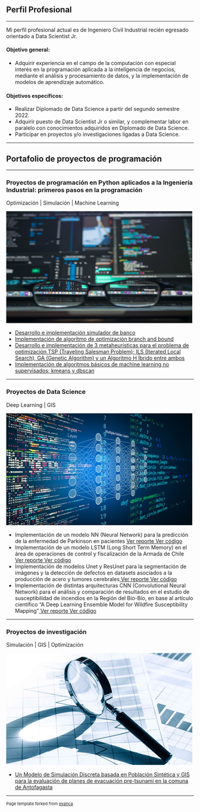 ## Perfil Profesional

---
Mi perfil profesional actual es de Ingeniero Civil Industrial recién egresado orientado a Data Scientist Jr.

#### Objetivo general:
- Adquirir experiencia en el campo de la computación con especial interés en la programación aplicada a la inteligencia de negocios, mediante el análisis y procesamiento de datos, y la implementación de modelos de aprendizaje automático.

#### Objetivos específicos:
- Realizar Diplomado de Data Science a partir del segundo semestre 2022.
- Adquirir puesto de Data Scientist Jr o similar, y complementar labor en paralelo con conocimientos adquiridos en Diplomado de Data Science.
- Participar en proyectos y/o investigaciones ligadas a Data Science. 

---
## Portafolio de proyectos de programación

---
### Proyectos de programación en Python aplicados a la Ingeniería Industrial: primeros pasos en la programación
Optimización | Simulación | Machine Learning

[<img src="images/image1.jpeg?raw=true" width="500" height="300"/>](https://github.com/Pjerez98/Proyectos/tree/master/Programaci%C3%B3n%20Aplicada%20a%20la%20Ingenier%C3%ADa%20Industrial)

- [Desarrollo e implementación simulador de banco](https://github.com/Pjerez98/Proyectos/tree/master/Programaci%C3%B3n%20Aplicada%20a%20la%20Ingenier%C3%ADa%20Industrial/Simulador%20banco) 
- [Implementación de algoritmo de optimización branch and bound](https://github.com/Pjerez98/Proyectos/tree/master/Programaci%C3%B3n%20Aplicada%20a%20la%20Ingenier%C3%ADa%20Industrial/Branch%20and%20Bound)
- [Desarrollo e implementación de 3 metaheurísticas para el problema de optimización TSP (Traveling Salesman Problem); ILS (Iterated Local
Search), GA (Genetic Algorithm) y un Algoritmo H Íbrido entre ambos](https://github.com/Pjerez98/Proyectos/tree/master/Programaci%C3%B3n%20Aplicada%20a%20la%20Ingenier%C3%ADa%20Industrial/Metaheurísticas)
- [Implementación de algoritmos básicos de machine learning no supervisados; kmeans y dbscan](https://github.com/Pjerez98/Proyectos/tree/master/Programaci%C3%B3n%20Aplicada%20a%20la%20Ingenier%C3%ADa%20Industrial/Kmeans%20y%20Dbscan)
<!---img src="images/dummy_thumbnail.jpg?raw=true"/>--->

---
### Proyectos de Data Science
Deep Learning | GIS 

[<img src="images/ds2.jpg?raw=true" width="500" height="300" />](https://github.com/Pjerez98/Proyectos/tree/master/Programaci%C3%B3n%20Aplicada%20a%20la%20Ingenier%C3%ADa%20Industrial)

- Implementación de un modelo NN (Neural Network) para la predicción de la
enfermedad de Parkinson en pacientes [ Ver reporte ](/pdf/t1.pdf) [ Ver código ](https://github.com/Pjerez98/Proyectos/blob/master/Deep%20Learning/Predicci%C3%B3n%20enfermedad%20Parkinson/NN.ipynb)
- Implementación de un modelo LSTM (Long Short Term Memory) en el área de
operaciones de control y fiscalización de la Armada de Chile[ Ver reporte ](/pdf/t2.pdf) [ Ver código ](https://github.com/Pjerez98/Proyectos/blob/master/Deep%20Learning/Operaciones%20de%20control%20y%20fiscalizaci%C3%B3n%20de%20la%20Armada%20de%20Chile/LSTM.ipynb)
- Implementación de modelos Unet y ResUnet para la segmentación de imágenes
y la detección de defectos en datasets asociados a la producción de acero y
tumores cerebrales[ Ver reporte ](/pdf/proyecto.pdf) [ Ver código ](https://github.com/Pjerez98/Proyectos/blob/master/Deep%20Learning/Segmentaci%C3%B3n%20de%20im%C3%A1genes%20para%20detecci%C3%B3n%20de%20defectos%20en%20producci%C3%B3n%20de%20acero%20y%20tumores%20cerebrales/ResUnet_Unet.ipynb)
- Implementación de distintas arquitecturas CNN (Convolutional Neural Network) para el análisis y comparación de resultados en el estudio de susceptibilidad de incendios en la Región del Bío-Bío, en base al artículo científico “A Deep Learning Ensemble Model for Wildfire Susceptibility Mapping”[ Ver reporte ](/pdf/c1.pdf) [ Ver código ](https://github.com/Pjerez98/Proyectos/tree/master/Deep%20Learning/Susceptibilidad%20de%20incendios%20en%20la%20regi%C3%B3n%20del%20B%C3%ADo%20b%C3%ADo)

---
### Proyectos de investigación
Simulación | GIS | Optimización 

[<img src="images/inv.jpg?raw=true" width="500" height="300" />](https://github.com/Pjerez98/Proyectos/tree/master/Simulación%20Tsunami)
- [Un Modelo de Simulación Discreta basada en Población Sintética y GIS para la
evaluación de planes de evacuación pre-tsunami en la comuna de Antofagasta](/pdf/Presentacion%20MT%20Pablo%20Jerez.pdf)

 
<!---<img src="images/Simulation_2.gif?raw=true" width="500" height="300" />--->

---
<p style="font-size:11px">Page template forked from <a href="https://github.com/evanca/quick-portfolio">evanca</a></p>
<!-- Remove above link if you don't want to attibute -->
